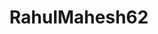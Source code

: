 ---
title: RahulMahesh62
github: https://github.com/RahulMahesh62
mode: dark
transition: 3s
archetype:
- Little Bit of Everything
---